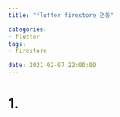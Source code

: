 ```yaml
---
title: "flutter firestore 연동"

categories: 
- flutter
tags: 
- firestore

date: 2021-02-07 22:00:00
---
```


# 1. 